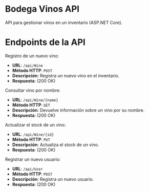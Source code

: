 # Bodega Vinos API

API para gestionar vinos en un inventario (ASP.NET Core).

# Endpoints de la API

Registro de un nuevo vino:
- **URL**: `/api/Wine`
- **Método HTTP**: `POST`
- **Descripción**: Registra un nuevo vino en el inventario.
- **Respuesta**: (200 OK)

Consultar vino por nombre:
- **URL**: `/api/Wine/{name}`
- **Método HTTP**: `GET`
- **Descripción**: Devuelve información sobre un vino por su nombre.
- **Respuesta**: (200 OK)

Actualizar el stock de un vino:
- **URL**: `/api/Wine/{id}`
- **Método HTTP**: `PUT`
- **Descripción**: Actualiza el stock de un vino.
- **Respuesta**: (200 OK)

Registrar un nuevo usuario:
- **URL**: `/api/User`
- **Método HTTP**: `POST`
- **Descripción**: Registra un nuevo usuario.
- **Respuesta**: (200 OK)

